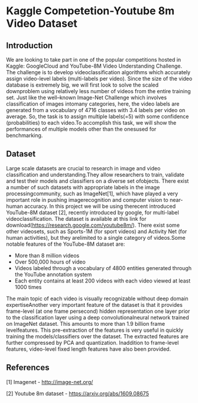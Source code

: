 # Kaggle Competetion-Youtube 8m Video Dataset

## Introduction  <a name="introduction"></a>
We  are  looking  to  take  part  in  one  of  the  popular  competitions  hosted  in  Kaggle:  GoogleCloud  and  YouTube-8M  Video  Understanding  Challenge.  
The  challenge  is  to  develop  videoclassification algorithms which accurately assign video-level labels (multi-labels per video). Since the size of the video database is extremely big, we will first look to solve the scaled downproblem using relatively less number of videos from the entire training set. Just like the well–known Image-Net Challenge which involves  classification of images intomany categories, here, the video labels are generated from a vocabulary of 4716 classes with 3.4 labels per video on average. So, the task is to assign multiple labels(=5) with some confidence (probabilities) to each video.To accomplish this task, we will show the performances of multiple models other than the onesused for benchmarking.

## Dataset <a name="dataset"></a>
Large scale datasets are crucial to research in image and video classification and understanding.They allow researchers to train, validate and test their models and classifiers on a diverse set ofobjects. There exist a number of such datasets with appropriate labels in the image processingcommunity, such as ImageNet[1], which have played a very important role in pushing imagerecognition  and computer vision to near-human  accuracy. In this project we will be using therecent introduced YouTube-8M dataset [2], recently introduced by google, for multi-label videoclassification. The dataset is available at this link for download(https://research.google.com/youtube8m/). There exist some other videosets, such as Sports-1M (for sport videos) and Activity Net (for human activities), but they arelimited to a single category of videos.Some notable features of the YouTube-8M dataset are:

* More than 8 million videos
* Over 500,000 hours of video
* Videos labeled through a vocabulary of 4800 entities generated through the YouTube annotation system
* Each entity contains at least 200 videos with each video viewed at least 1000 times

The main topic of each video is visually recognizable without deep domain expertiseAnother very important feature of the dataset is that it provides frame-level (at one frame persecond) hidden representation one layer prior to the classification layer using a deep convolutionalneural network trained on ImageNet dataset. This amounts to more than 1.9 billion frame levelfeatures. This pre-extraction of the features is very useful in quickly training the models/classifiers
over  the  dataset.  The  extracted  features  are  further  compressed  by  PCA  and  quantization.  Inaddition to frame-level features, video-level fixed length features have also been provided.

## References <a name="references"></a>

[1] Imagenet - http://image-net.org/

[2] Youtube 8m dataset - https://arxiv.org/abs/1609.08675
